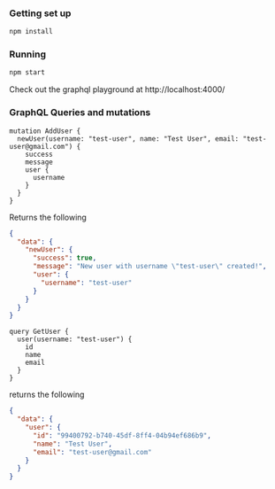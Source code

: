 ### Getting set up

```bash
npm install
```

### Running

```bash
npm start
```

Check out the graphql playground at http://localhost:4000/

### GraphQL Queries and mutations

```gql
mutation AddUser {
  newUser(username: "test-user", name: "Test User", email: "test-user@gmail.com") {
    success
    message
    user {
      username
    }
  }
}
```

Returns the following

```json
{
  "data": {
    "newUser": {
      "success": true,
      "message": "New user with username \"test-user\" created!",
      "user": {
        "username": "test-user"
      }
    }
  }
}
```

```gql
query GetUser {
  user(username: "test-user") {
    id
    name
    email
  }
}
```

returns the following

```json
{
  "data": {
    "user": {
      "id": "99400792-b740-45df-8ff4-04b94ef686b9",
      "name": "Test User",
      "email": "test-user@gmail.com"
    }
  }
}
```

